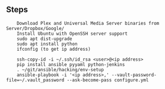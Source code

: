 Steps
-------------------------------------------

        Download Plex and Universal Media Server binaries from Server/Dropbox/Google/
        Install Ubuntu with OpenSSH server support
        sudo apt dist-upgrade
        sudo apt install python
        ifconfig (to get ip address)
         
        ssh-copy-id -i ~/.ssh/id_rsa <user>@<ip address>
        pip install ansible pyyaml python-jenkins
        . ~/git/ansible/hacking/env-setup
        ansible-playbook -i '<ip address>,' --vault-password-file=~/.vault_password --ask-become-pass configure.yml


